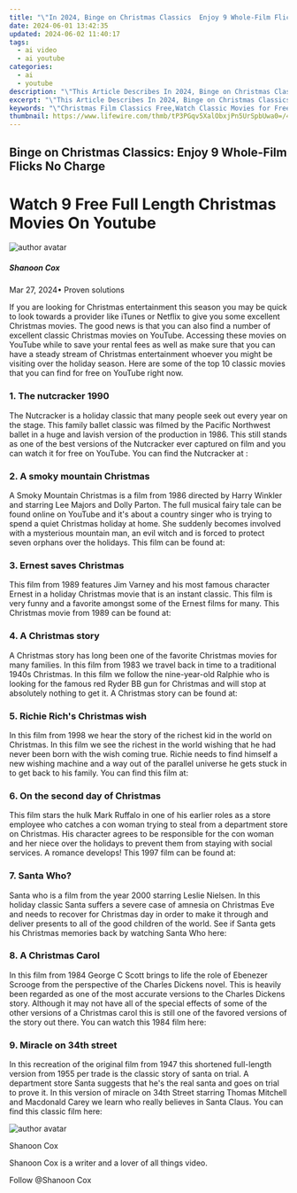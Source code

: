 ```yaml
---
title: "\"In 2024, Binge on Christmas Classics  Enjoy 9 Whole-Film Flicks No Charge!\""
date: 2024-06-01 13:42:35
updated: 2024-06-02 11:40:17
tags:
  - ai video
  - ai youtube
categories:
  - ai
  - youtube
description: "\"This Article Describes In 2024, Binge on Christmas Classics: Enjoy 9 Whole-Film Flicks No Charge!\""
excerpt: "\"This Article Describes In 2024, Binge on Christmas Classics: Enjoy 9 Whole-Film Flicks No Charge!\""
keywords: "\"Christmas Film Classics Free,Watch Classic Movies for Free,Holiday Movie Binge,No Cost Christmas Films,Enjoy Free Christmas Flicks,Charge-Free Holiday Cinema,Festive Free Film Marathon\""
thumbnail: https://www.lifewire.com/thmb/tP3PGqv5XalObxjPn5UrSpbUwa0=/400x300/filters:no_upscale():max_bytes(150000):strip_icc():format(webp)/preaknessstakes-5c804f1b46e0fb00019b8ee0.jpg
---
```


## Binge on Christmas Classics: Enjoy 9 Whole-Film Flicks No Charge

# Watch 9 Free Full Length Christmas Movies On Youtube

![author avatar](https://images.wondershare.com/filmora/article-images/shannon-cox.jpg)

##### Shanoon Cox

 Mar 27, 2024• Proven solutions

If you are looking for Christmas entertainment this season you may be quick to look towards a provider like iTunes or Netflix to give you some excellent Christmas movies. The good news is that you can also find a number of excellent classic Christmas movies on YouTube. Accessing these movies on YouTube while to save your rental fees as well as make sure that you can have a steady stream of Christmas entertainment whoever you might be visiting over the holiday season. Here are some of the top 10 classic movies that you can find for free on YouTube right now.

### 1. The nutcracker 1990

The Nutcracker is a holiday classic that many people seek out every year on the stage. This family ballet classic was filmed by the Pacific Northwest ballet in a huge and lavish version of the production in 1986\. This still stands as one of the best versions of the Nutcracker ever captured on film and you can watch it for free on YouTube. You can find the Nutcracker at :

### 2. A smoky mountain Christmas

A Smoky Mountain Christmas is a film from 1986 directed by Harry Winkler and starring Lee Majors and Dolly Parton. The full musical fairy tale can be found online on YouTube and it's about a country singer who is trying to spend a quiet Christmas holiday at home. She suddenly becomes involved with a mysterious mountain man, an evil witch and is forced to protect seven orphans over the holidays. This film can be found at:

### 3. Ernest saves Christmas

This film from 1989 features Jim Varney and his most famous character Ernest in a holiday Christmas movie that is an instant classic. This film is very funny and a favorite amongst some of the Ernest films for many. This Christmas movie from 1989 can be found at:

### 4. A Christmas story

A Christmas story has long been one of the favorite Christmas movies for many families. In this film from 1983 we travel back in time to a traditional 1940s Christmas. In this film we follow the nine-year-old Ralphie who is looking for the famous red Ryder BB gun for Christmas and will stop at absolutely nothing to get it. A Christmas story can be found at:

### 5. Richie Rich's Christmas wish

In this film from 1998 we hear the story of the richest kid in the world on Christmas. In this film we see the richest in the world wishing that he had never been born with the wish coming true. Richie needs to find himself a new wishing machine and a way out of the parallel universe he gets stuck in to get back to his family. You can find this film at:

### 6. On the second day of Christmas

This film stars the hulk Mark Ruffalo in one of his earlier roles as a store employee who catches a con woman trying to steal from a department store on Christmas. His character agrees to be responsible for the con woman and her niece over the holidays to prevent them from staying with social services. A romance develops! This 1997 film can be found at:

### 7. Santa Who?

Santa who is a film from the year 2000 starring Leslie Nielsen. In this holiday classic Santa suffers a severe case of amnesia on Christmas Eve and needs to recover for Christmas day in order to make it through and deliver presents to all of the good children of the world. See if Santa gets his Christmas memories back by watching Santa Who here:

### 8. A Christmas Carol

In this film from 1984 George C Scott brings to life the role of Ebenezer Scrooge from the perspective of the Charles Dickens novel. This is heavily been regarded as one of the most accurate versions to the Charles Dickens story. Although it may not have all of the special effects of some of the other versions of a Christmas carol this is still one of the favored versions of the story out there. You can watch this 1984 film here:

### 9. Miracle on 34th street

In this recreation of the original film from 1947 this shortened full-length version from 1955 per trade is the classic story of santa on trial. A department store Santa suggests that he's the real santa and goes on trial to prove it. In this version of miracle on 34th Street starring Thomas Mitchell and Macdonald Carey we learn who really believes in Santa Claus. You can find this classic film here:

![author avatar](https://images.wondershare.com/filmora/article-images/shannon-cox.jpg)

Shanoon Cox

Shanoon Cox is a writer and a lover of all things video.

Follow @Shanoon Cox
